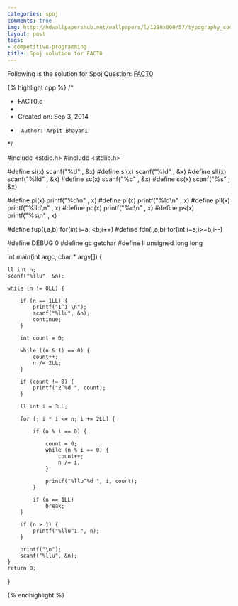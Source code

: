 ```yaml
---
categories: spoj
comments: true
img: http://hdwallpapershub.net/wallpapers/l/1280x800/57/typography_code_javascript_black_background_programmer_syntax_1280x800_56614.jpg
layout: post
tags:
- competitive-programming
title: Spoj solution for FACT0
---
```


Following is the solution for Spoj Question: [FACT0](http://www.spoj.com/problems/FACT0/)

{% highlight cpp %}
/*
 * FACT0.c
 *
 *  Created on: Sep 3, 2014
 *      Author: Arpit Bhayani
 */

#include <stdio.h>
#include <stdlib.h>

#define si(x) scanf("%d" , &x)
#define sl(x) scanf("%ld" , &x)
#define sll(x) scanf("%lld" , &x)
#define sc(x) scanf("%c" , &x)
#define ss(x) scanf("%s" , &x)

#define pi(x) printf("%d\n" , x)
#define pl(x) printf("%ld\n" , x)
#define pll(x) printf("%lld\n" , x)
#define pc(x) printf("%c\n" , x)
#define ps(x) printf("%s\n" , x)

#define fup(i,a,b) for(int i=a;i<b;i++)
#define fdn(i,a,b) for(int i=a;i>=b;i--)

#define DEBUG 0
#define gc getchar
#define ll unsigned long long

int main(int argc, char * argv[]) {

	ll int n;
	scanf("%llu", &n);

	while (n != 0LL) {

		if (n == 1LL) {
			printf("1^1 \n");
			scanf("%llu", &n);
			continue;
		}

		int count = 0;

		while ((n & 1) == 0) {
			count++;
			n /= 2LL;
		}

		if (count != 0) {
			printf("2^%d ", count);
		}

		ll int i = 3LL;

		for (; i * i <= n; i += 2LL) {

			if (n % i == 0) {

				count = 0;
				while (n % i == 0) {
					count++;
					n /= i;
				}

				printf("%llu^%d ", i, count);
			}

			if (n == 1LL)
				break;
		}

		if (n > 1) {
			printf("%llu^1 ", n);
		}

		printf("\n");
		scanf("%llu", &n);
	}
	return 0;
}

{% endhighlight %}